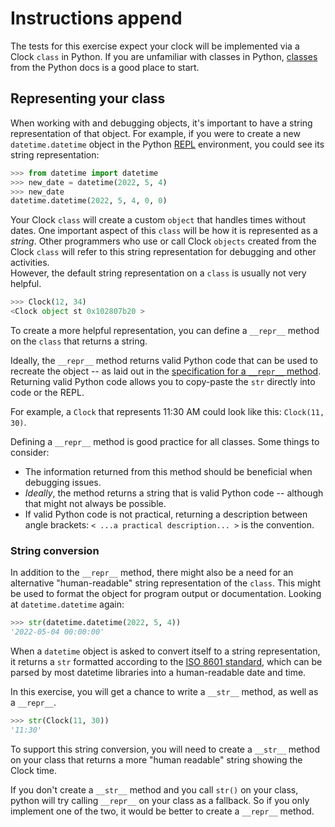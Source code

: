 # Instructions append

The tests for this exercise expect your clock will be implemented via a Clock `class` in Python.
If you are unfamiliar with classes in Python, [classes][classes in python] from the Python docs is a good place to start.
## Representing your class

When working with and debugging objects, it's important to have a string representation of that object.
For example, if you were to create a new `datetime.datetime` object in the Python [REPL][REPL] environment, you could see its string representation:

```python
>>> from datetime import datetime
>>> new_date = datetime(2022, 5, 4)
>>> new_date
datetime.datetime(2022, 5, 4, 0, 0)
```

Your Clock `class` will create a custom `object` that handles times without dates.
One important aspect of this `class` will be how it is represented as a _string_.
Other programmers who use or call Clock `objects` created from the Clock `class` will refer to this string representation for debugging and other activities.  
However, the default string representation on a `class` is usually not very helpful.

```python
>>> Clock(12, 34)
<Clock object st 0x102807b20 >
```

To create a more helpful representation, you can define a `__repr__` method on the `class` that returns a string.

Ideally, the `__repr__` method returns valid Python code that can be used to recreate the object -- as laid out in the [specification for a `__repr__` method][repr-docs].
Returning valid Python code allows you to copy-paste the `str` directly into code or the REPL.

For example, a `Clock` that represents 11:30 AM could look like this: `Clock(11, 30)`.

Defining a `__repr__` method is good practice for all classes.
Some things to consider:

- The information returned from this method should be beneficial when debugging issues.
- _Ideally_, the method returns a string that is valid Python code -- although that might not always be possible.
- If valid Python code is not practical, returning a description between angle brackets: `< ...a practical description... >` is the convention.


### String conversion

In addition to the `__repr__` method, there might also be a need for an alternative "human-readable" string representation of the `class`.
This might be used to format the object for program output or documentation.
Looking at `datetime.datetime` again:

```python
>>> str(datetime.datetime(2022, 5, 4))
'2022-05-04 00:00:00'
```

When a `datetime` object is asked to convert itself to a string representation, it returns a `str` formatted according to the [ISO 8601 standard][ISO 8601], which can be parsed by most datetime libraries into a human-readable date and time.

In this exercise, you will get a chance to write a `__str__` method, as well as a `__repr__`.

```python
>>> str(Clock(11, 30))
'11:30'
```

To support this string conversion, you will need to create a `__str__` method on your class that returns a more "human readable" string showing the Clock time.

If you don't create a `__str__` method and you call `str()` on your class, python will try calling `__repr__` on your class as a fallback. So if you only implement one of the two, it would be better to create a `__repr__` method.

[repr-docs]: https://docs.python.org/3/reference/datamodel.html#object.__repr__
[classes in python]: https://docs.python.org/3/tutorial/classes.html
[REPL]: https://pythonprogramminglanguage.com/repl/
[ISO 8601]: https://www.iso.org/iso-8601-date-and-time-format.html

